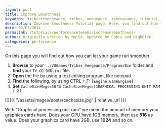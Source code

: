```yaml
---
layout: post
title: Improve Smoothness
keywords: tribesrevengeance, tribes, vengeance, revengeance, tutorial, guide, improve, smoothness, memory, cache
description: Improve Smoothness Tutorial page. Here, you find out how to improve the smoothness of the game!
date: 02/03/2014
permalink: /tutorials/performancetweaks/increasesmoothness/
author: Originally written by MalOx. Updated by Cobra and HighDive.
categories: performance
---
```


On this page you will find out how you can let your game run smoother.

1. **Browse** to your `../VUGames/Tribes Vengeance/Program/Bin` folder and **find** your `TV_CD_DVD.ini` file.
2. **Open** the file by using a text editing program, like notepad. 
3. **Find** the following, by using CTRL + F: `[Engine.GameEngine]`
4. **Set** `CacheSizeMegs=56` to `CacheSizeMegs=[GRAPHICAL PROCESSING UNIT RAM / 2]`

![]({{ "/assets/images/posts/cachesize.jpg" | relative_url }})  

With "Graphical processing unit ram" we mean the amount of memory your graphics cards have. Does your GPU have 1GB memory, then use **516** as value. Does your graphics card have 2GB, use **1024** and so on.
